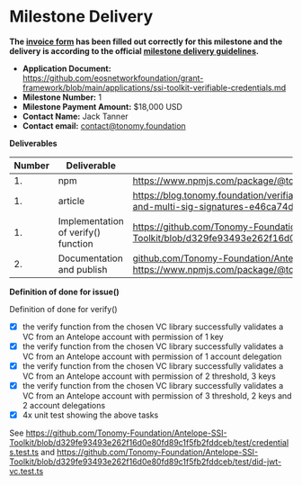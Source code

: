 # Milestone Delivery

**The [invoice form](https://forms.gle/wLuAzXKa9qYrZQob9) has been filled out correctly for this milestone and the delivery is according to the official [milestone delivery guidelines](https://github.com/eosnetworkfoundation/grant-framework/blob/master/docs/milestone-deliverables-guidelines.md).**  

* **Application Document:** <https://github.com/eosnetworkfoundation/grant-framework/blob/main/applications/ssi-toolkit-verifiable-credentials.md>
* **Milestone Number:** 1
* **Milestone Payment Amount:** $18,000 USD
* **Contact Name:** Jack Tanner
* **Contact email:** contact@tonomy.foundation

**Deliverables**

| Number | Deliverable | Link | Notes |
| ------------- | ------------- | ------------- |------------- |
| 1. | npm | <https://www.npmjs.com/package/@tonomy/antelope-ssi-toolkit> |  |
| 1. | article | <https://blog.tonomy.foundation/verifiable-credentials-with-provable-delegated-and-multi-sig-signatures-e46ca74d7d87> and TODO |  |
| 1. | Implementation of verify() function | <https://github.com/Tonomy-Foundation/Antelope-SSI-Toolkit/blob/d329fe93493e262f16d0e80fd89c1f5fb2fddceb/src/credentials.ts#L49> |  |
| 2. | Documentation and publish | [github.com/Tonomy-Foundation/Antelope-SSI-Toolkit](https://github.com/Tonomy-Foundation/Antelope-SSI-Toolkit/tree/d329fe93493e262f16d0e80fd89c1f5fb2fddceb) and <https://www.npmjs.com/package/@tonomy/antelope-ssi-toolkit> |  |

**Definition of done for issue()**

Definition of done for verify()

* [x] the verify function from the chosen VC library successfully validates a VC from an Antelope account with permission of 1 key
* [x] the verify function from the chosen VC library successfully validates a VC from an Antelope account with permission of 1 account delegation
* [x] the verify function from the chosen VC library successfully validates a VC from an Antelope account with permission of 2 threshold, 3 keys
* [x] the verify function from the chosen VC library successfully validates a VC from an Antelope account with permission of 3 threshold, 2 keys and 2 account delegations
* [x] 4x unit test showing the above tasks

See <https://github.com/Tonomy-Foundation/Antelope-SSI-Toolkit/blob/d329fe93493e262f16d0e80fd89c1f5fb2fddceb/test/credentials.test.ts>
and <https://github.com/Tonomy-Foundation/Antelope-SSI-Toolkit/blob/d329fe93493e262f16d0e80fd89c1f5fb2fddceb/test/did-jwt-vc.test.ts>
